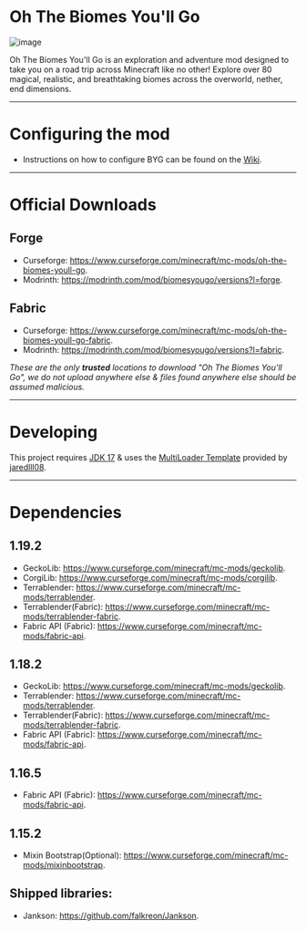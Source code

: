 # Oh The Biomes You'll Go
![image](https://user-images.githubusercontent.com/66983020/163863611-bd761c5f-07ff-474a-b3b9-21116f69e4f9.png "Oh The Biomes You'll Go")

Oh The Biomes You'll Go is an exploration and adventure mod designed to take you on a road trip across Minecraft like no other! Explore over 80 magical, realistic, and breathtaking biomes across the overworld, nether, end dimensions.

---

# Configuring the mod
* Instructions on how to configure BYG can be found on the [Wiki](https://github.com/AOCAWOL/BYG/wiki).

---

# Official Downloads
## Forge
* Curseforge: https://www.curseforge.com/minecraft/mc-mods/oh-the-biomes-youll-go.
* Modrinth: https://modrinth.com/mod/biomesyougo/versions?l=forge.

## Fabric
* Curseforge: https://www.curseforge.com/minecraft/mc-mods/oh-the-biomes-youll-go-fabric.
* Modrinth: https://modrinth.com/mod/biomesyougo/versions?l=fabric.

*These are the only **trusted** locations to download "Oh The Biomes You'll Go", we do not upload anywhere else & files found anywhere else should be assumed malicious.*

---

# Developing
This project requires [JDK 17](https://adoptium.net/) & uses the [MultiLoader Template](https://github.com/jaredlll08/MultiLoader-Template) provided by [jaredlll08](https://github.com/jaredlll08).

---

# Dependencies

## 1.19.2
* GeckoLib: https://www.curseforge.com/minecraft/mc-mods/geckolib. 
* CorgiLib: https://www.curseforge.com/minecraft/mc-mods/corgilib.
* Terrablender: https://www.curseforge.com/minecraft/mc-mods/terrablender.
* Terrablender(Fabric): https://www.curseforge.com/minecraft/mc-mods/terrablender-fabric.
* Fabric API (Fabric): https://www.curseforge.com/minecraft/mc-mods/fabric-api.

## 1.18.2
* GeckoLib: https://www.curseforge.com/minecraft/mc-mods/geckolib.
* Terrablender: https://www.curseforge.com/minecraft/mc-mods/terrablender.
* Terrablender(Fabric): https://www.curseforge.com/minecraft/mc-mods/terrablender-fabric.
* Fabric API (Fabric): https://www.curseforge.com/minecraft/mc-mods/fabric-api.

## 1.16.5
* Fabric API (Fabric): https://www.curseforge.com/minecraft/mc-mods/fabric-api.

## 1.15.2
* Mixin Bootstrap(Optional): https://www.curseforge.com/minecraft/mc-mods/mixinbootstrap.

## Shipped libraries: 
* Jankson: https://github.com/falkreon/Jankson.
